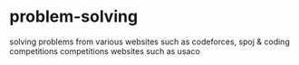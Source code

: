# problem-solving

solving problems from various websites such as codeforces, spoj & coding competitions competitions websites such as usaco
